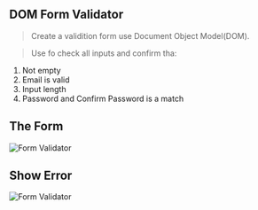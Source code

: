 ## DOM Form Validator 

>Create a validition form use Document Object Model(DOM).

> Use fo check all inputs and confirm tha:
1. Not empty
2. Email is valid
3. Input length
4. Password and Confirm Password is a match

## The Form
![Form Validator](../../../D:\JCA\DOM-form-validator\README-IMG/Validator-form.PNG)

## Show Error
![Form Validator](../../../D:\JCA\DOM-form-validator\README-IMG/form-error.PNG)